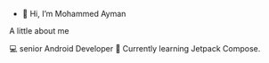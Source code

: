 - 👋 Hi, I’m Mohammed Ayman


A little about me

💻 senior Android Developer 
💠 Currently learning Jetpack Compose. 

<!---
mohmmedayman-dev/mohmmedayman-dev is a ✨ special ✨ repository because its `README.md` (this file) appears on your GitHub profile.
You can click the Preview link to take a look at your changes.
--->

